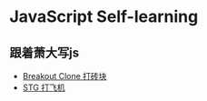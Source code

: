 # JavaScript Self-learning
跟着萧大写js
---
- [Breakout Clone 打砖块][1]
- [STG 打飞机][2]

[1]: https://github.com/julimi/JavaScript/tree/master/Breakout_clone
[2]: https://github.com/julimi/JavaScript/tree/master/STG
